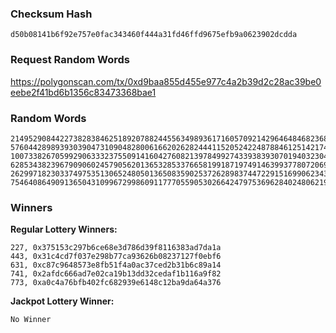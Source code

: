 ### Checksum Hash

```
d50b08141b6f92e757e0fac343460f444a31fd46ffd9675efb9a0623902dcdda
```

### Request Random Words

https://polygonscan.com/tx/0xd9baa855d455e977c4a2b39d2c28ac39be0eebe2f41bd6b1356c83473368bae1

### Random Words

```
21495290844227382838462518920788244556349893617160570921429646484682368123728
57604428989393039047310904828006166202628244411520524224878846125142174215479
100733826705992906333237550914160427608213978499274339383930701940323040009940
62853438239679090602457905620136532853376658199187197491463993778072069322954
26299718230337497535130652480501365083590253726289837447229151699062343912171
75464086490913650431099672998609117770559053026642479753696284024806219727658
```

### Winners

**Regular Lottery Winners:**

```
227, 0x375153c297b6ce68e3d786d39f8116383ad7da1a 
443, 0x31c4cd7f037e298b77ca93626b08237127f0ebf6
631, 0xc87c9648573e8fb51f4a0ac37ced2b31b6c89a14
741, 0x2afdc666ad7e02ca19b13dd32cedaf1b116a9f82
773, 0xa0c4a76bfb402fc682939e6148c12ba9da64a376
```

**Jackpot Lottery Winner:**

```
No Winner
```
